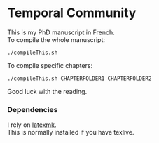 Temporal Community
==================


This is my PhD manuscript in French.  
To compile the whole manuscript:  
```
./compileThis.sh
```  

To compile specific chapters:  

```
./compileThis.sh CHAPTERFOLDER1 CHAPTERFOLDER2
```

Good luck with the reading.

### Dependencies

I rely on [latexmk][1].  
This is normally installed if you have texlive.



[1]:http://users.phys.psu.edu/~collins/software/latexmk-jcc/
